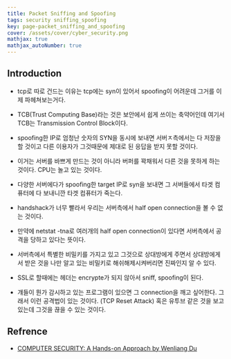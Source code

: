 ```yaml
---
title: Packet Sniffing and Spoofing
tags: security sniffing_spoofing
key: page-packet_sniffing_and_spoofing
cover: /assets/cover/cyber_security.png
mathjax: true
mathjax_autoNumber: true
---
```


## Introduction
* tcp로 따로 건드는 이유는 tcp에는 syn이 있어서 spoofing이 어려운데 그거를 이제 파헤쳐보는거다.

* TCB(Trust Computing Base)라는 것은 보안에서 쉽게 쓰이는 축약어인데 여기서 TCB는 Transmission Control Block이다.
* spoofing한 IP로 엄청난 숫자의 SYN을 동시에 보내면 서버ㅈ측에서는 다 저장을 할 것이고 다른 이용자가 그것때문에 제대로 된 응답을 받지 못할 것이다.
* 이거는 서버를 바쁘게 만드는 것이 아니라 버퍼를 꽉채워서 다른 것을 못하게 하는 것이다. CPU는 놀고 있는 것이다.
* 다양한 서버에다가 spoofing한 target IP로 syn을 보내면 그 서버들에서 타겟 컴퓨터에 다 보내니깐 타겟 컴퓨터가 죽는다.
* handshack가 너무 빨라서 우리는 서버측에서 half open connection을 볼 수 없는 것이다.
* 만약에 netstat -tna로 여러개의 half open connection이 있다면 서버측에서 공격을 당하고 있다는 뜻이다.
* 서버측에서 특별한 비밀키를 가지고 있고 그것으로 상대방에게 주면서 상대방에게서 받은 것을 나만 알고 있는 비밀키로 해쉬해제시켜버리면 진짜인지 알 수 있다.
* SSL로 할때에는 헤더는 encrypte가 되지 않아서 sniff, spoofing이 된다.
* 걔들이 뭔가 감시하고 있는 프로그램이 있으면 그 connection을 깨고 싶어한다. 그래서 이런 공격법이 있는 것이다. (TCP Reset Attack) 혹은 유투브 같은 것을 보고 있는데 그것을 끊을 수 있는 것이다. 


## Refrence

* [COMPUTER SECURITY: A Hands-on Approach by Wenliang Du](https://www.amazon.com/Computer-Security-Hands-Approach-Wenliang/dp/154836794X)